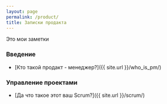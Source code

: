 ```yaml
---
layout: page
permalink: /product/
title: Записки продакта
---
```


Это мои заметки


### Введение
- [Кто такой продакт - менеджер?]({{ site.url }}/who_is_pm/)

### Управление проектами 

- [Да что такое этот ваш Scrum?]({{ site.url }}/scrum/)
